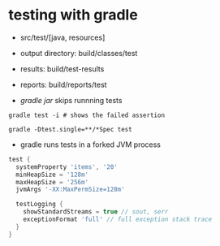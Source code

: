 # testing with gradle

- src/test/[java, resources]

- output directory: build/classes/test

- results: build/test-results

- reports: build/reports/test

- *gradle jar* skips runnning tests


```shell
gradle test -i # shows the failed assertion

gradle -Dtest.single=**/*Spec test
```

- gradle runs tests in a forked JVM process

```groovy
test {
  systemProperty 'items', '20'
  minHeapSize = '128m'
  maxHeapSize = '256m'
  jvmArgs '-XX:MaxPermSize=128m'

  testLogging {
    showStandardStreams = true // sout, serr
    exceptionFormat 'full' // full exception stack trace
  }
}
```
